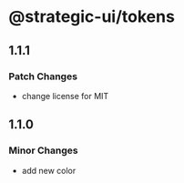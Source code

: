# @strategic-ui/tokens

## 1.1.1

### Patch Changes

- change license for MIT

## 1.1.0

### Minor Changes

- add new color
